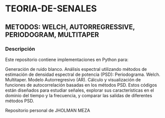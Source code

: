 # TEORIA-DE-SENALES
## METODOS:  WELCH, AUTORREGRESSIVE, PERIODOGRAM, MULTITAPER

### Descripción
Este repositorio contiene implementaciones en Python para:

Generación de ruido blanco.
Análisis espectral utilizando métodos de estimación de densidad espectral de potencia (PSD):
Periodograma.
Welch.
Multitaper.
Modelo Autorregresivo (AR).
Cálculo y visualización de funciones de autocorrelación basadas en los métodos PSD.
Estos códigos están diseñados para estudiar señales, explorar sus características en el dominio del tiempo y la frecuencia, y comparar las salidas de diferentes métodos PSD.



Repositorio personal de JHOLMAN MEZA
